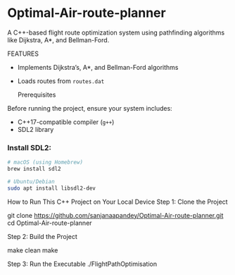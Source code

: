 # Optimal-Air-route-planner
A C++-based flight route optimization system using pathfinding algorithms like Dijkstra, A*, and Bellman-Ford.


FEATURES

- Implements Dijkstra’s, A*, and Bellman-Ford algorithms
- Loads routes from `routes.dat`

  Prerequisites

Before running the project, ensure your system includes:

- C++17-compatible compiler (`g++`)
- SDL2 library

###  Install SDL2:

```bash
# macOS (using Homebrew)
brew install sdl2

# Ubuntu/Debian
sudo apt install libsdl2-dev

```
How to Run This C++ Project on Your Local Device
Step 1: Clone the Project

git clone https://github.com/sanjanaapandey/Optimal-Air-route-planner.git
cd Optimal-Air-route-planner

Step 2: Build the Project

make clean
make

Step 3: Run the Executable
./FlightPathOptimisation
